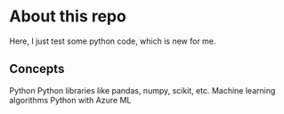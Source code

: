 # About this repo

Here, I just test some python code, which is new for me.

## Concepts

Python
Python libraries like pandas, numpy, scikit, etc.
Machine learning algorithms
Python with Azure ML 

